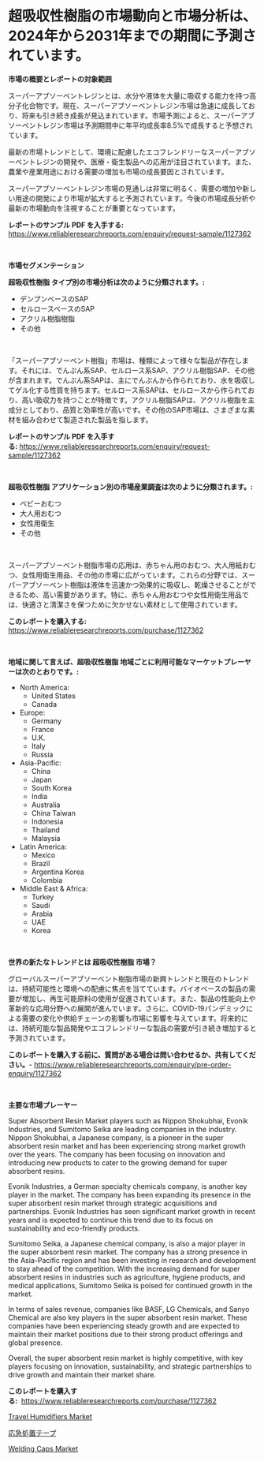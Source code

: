 <p><h1>超吸収性樹脂の市場動向と市場分析は、2024年から2031年までの期間に予測されています。</h1></p><p><strong>市場の概要とレポートの対象範囲</strong></p>
<p><p>スーパーアブソーベントレジンとは、水分や液体を大量に吸収する能力を持つ高分子化合物です。現在、スーパーアブソーベントレジン市場は急速に成長しており、将来も引き続き成長が見込まれています。市場予測によると、スーパーアブソーベントレジン市場は予測期間中に年平均成長率8.5%で成長すると予想されています。</p><p>最新の市場トレンドとして、環境に配慮したエコフレンドリーなスーパーアブソーベントレジンの開発や、医療・衛生製品への応用が注目されています。また、農業や産業用途における需要の増加も市場の成長要因とされています。</p><p>スーパーアブソーベントレジン市場の見通しは非常に明るく、需要の増加や新しい用途の開発により市場が拡大すると予測されています。今後の市場成長分析や最新の市場動向を注視することが重要となっています。</p></p>
<p><strong>レポートのサンプル PDF を入手する:</strong> <a href="https://www.reliableresearchreports.com/enquiry/request-sample/1127362">https://www.reliableresearchreports.com/enquiry/request-sample/1127362</a></p>
<p>&nbsp;</p>
<p><strong>市場セグメンテーション</strong></p>
<p><strong>超吸収性樹脂 タイプ別の市場分析は次のように分類されます。:</strong></p>
<p><ul><li>デンプンベースのSAP</li><li>セルロースベースのSAP</li><li>アクリル樹脂樹脂</li><li>その他</li></ul></p>
<p>&nbsp;</p>
<p><p>「スーパーアブソーベント樹脂」市場は、種類によって様々な製品が存在します。それには、でんぷん系SAP、セルロース系SAP、アクリル樹脂SAP、その他が含まれます。でんぷん系SAPは、主にでんぷんから作られており、水を吸収してゲル化する性質を持ちます。セルロース系SAPは、セルロースから作られており、高い吸収力を持つことが特徴です。アクリル樹脂SAPは、アクリル樹脂を主成分としており、品質と効率性が高いです。その他のSAP市場は、さまざまな素材を組み合わせて製造された製品を指します。</p></p>
<p><strong>レポートのサンプル PDF を入手する:</strong>&nbsp;<a href="https://www.reliableresearchreports.com/enquiry/request-sample/1127362">https://www.reliableresearchreports.com/enquiry/request-sample/1127362</a></p>
<p>&nbsp;</p>
<p><strong> 超吸収性樹脂 アプリケーション別の市場産業調査は次のように分類されます。:</strong></p>
<p><ul><li>ベビーおむつ</li><li>大人用おむつ</li><li>女性用衛生</li><li>その他</li></ul></p>
<p>&nbsp;</p>
<p><p>スーパーアブソーベント樹脂市場の応用は、赤ちゃん用のおむつ、大人用紙おむつ、女性用衛生用品、その他の市場に広がっています。これらの分野では、スーパーアブソーベント樹脂は液体を迅速かつ効果的に吸収し、乾燥させることができるため、高い需要があります。特に、赤ちゃん用おむつや女性用衛生用品では、快適さと清潔さを保つために欠かせない素材として使用されています。</p></p>
<p><strong>このレポートを購入する:</strong>&nbsp; <a href="https://www.reliableresearchreports.com/purchase/1127362">https://www.reliableresearchreports.com/purchase/1127362</a></p>
<p>&nbsp;</p>
<p><strong>地域に関して言えば、超吸収性樹脂 地域ごとに利用可能なマーケットプレーヤーは次のとおりです。:</strong></p>
<p><ul>
    <li>
        North America:
        <ul>
            <li>United States</li>
            <li>Canada</li>
        </ul>
    </li>
    <li>
        Europe:
        <ul>
            <li>Germany</li>
            <li>France</li>
            <li>U.K.</li>
            <li>Italy</li>
            <li>Russia</li>
        </ul>
    </li>
    <li>
        Asia-Pacific:
        <ul>
            <li>China</li>
            <li>Japan</li>
            <li>South Korea</li>
            <li>India</li>
            <li>Australia</li>
            <li>China Taiwan</li>
            <li>Indonesia</li>
            <li>Thailand</li>
            <li>Malaysia</li>
        </ul>
    </li>
    <li>
        Latin America:
        <ul>
            <li>Mexico</li>
            <li>Brazil</li>
            <li>Argentina Korea</li>
            <li>Colombia</li>
        </ul>
    </li>
    <li>
        Middle East & Africa:
        <ul>
            <li>Turkey</li>
            <li>Saudi</li>
            <li>Arabia</li>
            <li>UAE</li>
            <li>Korea</li>
        </ul>
    </li>
    </ul></p>
<p>&nbsp;</p>
<p><strong>世界の新たなトレンドとは 超吸収性樹脂 市場？</strong></p>
<p><p>グローバルスーパーアブソーベント樹脂市場の新興トレンドと現在のトレンドは、持続可能性と環境への配慮に焦点を当てています。バイオベースの製品の需要が増加し、再生可能原料の使用が促進されています。また、製品の性能向上や革新的な応用分野への展開が進んでいます。さらに、COVID-19パンデミックによる需要の変化や供給チェーンの影響も市場に影響を与えています。将来的には、持続可能な製品開発やエコフレンドリーな製品の需要が引き続き増加すると予測されています。</p></p>
<p><strong>このレポートを購入する前に、質問がある場合は問い合わせるか、共有してください。</strong>- <a href="https://www.reliableresearchreports.com/enquiry/pre-order-enquiry/1127362">https://www.reliableresearchreports.com/enquiry/pre-order-enquiry/1127362</a></p>
<p>&nbsp;</p>
<p><strong>主要な市場プレーヤー</strong></p>
<p><p>Super Absorbent Resin Market players such as Nippon Shokubhai, Evonik Industries, and Sumitomo Seika are leading companies in the industry. Nippon Shokubhai, a Japanese company, is a pioneer in the super absorbent resin market and has been experiencing strong market growth over the years. The company has been focusing on innovation and introducing new products to cater to the growing demand for super absorbent resins.</p><p>Evonik Industries, a German specialty chemicals company, is another key player in the market. The company has been expanding its presence in the super absorbent resin market through strategic acquisitions and partnerships. Evonik Industries has seen significant market growth in recent years and is expected to continue this trend due to its focus on sustainability and eco-friendly products.</p><p>Sumitomo Seika, a Japanese chemical company, is also a major player in the super absorbent resin market. The company has a strong presence in the Asia-Pacific region and has been investing in research and development to stay ahead of the competition. With the increasing demand for super absorbent resins in industries such as agriculture, hygiene products, and medical applications, Sumitomo Seika is poised for continued growth in the market.</p><p>In terms of sales revenue, companies like BASF, LG Chemicals, and Sanyo Chemical are also key players in the super absorbent resin market. These companies have been experiencing steady growth and are expected to maintain their market positions due to their strong product offerings and global presence.</p><p>Overall, the super absorbent resin market is highly competitive, with key players focusing on innovation, sustainability, and strategic partnerships to drive growth and maintain their market share.</p></p>
<p><strong>このレポートを購入する:</strong>&nbsp;&nbsp;<a href="https://www.reliableresearchreports.com/purchase/1127362">https://www.reliableresearchreports.com/purchase/1127362</a></p>
<p><p><a href="https://github.com/arionmp/Market-Research-Report-List-2/blob/main/travel-humidifiers-market.md">Travel Humidifiers Market</a></p><p><a href="https://medium.com/@gregoriookeefe2023/%E6%95%91%E6%80%A5%E3%83%86%E3%83%BC%E3%83%97%E5%B8%82%E5%A0%B4%E3%81%AE%E5%88%86%E6%9E%90-%E3%82%B0%E3%83%AD%E3%83%BC%E3%83%90%E3%83%AB%E7%94%A3%E6%A5%AD%E3%81%AE%E8%A6%8B%E9%80%9A%E3%81%97%E3%81%A8%E4%BA%88%E6%B8%AC-2024%E5%B9%B4%E3%81%8B%E3%82%892031%E5%B9%B4-c81303df4cde">応急処置テープ</a></p><p><a href="https://github.com/markusgodoy/Market-Research-Report-List-2/blob/main/welding-caps-market.md">Welding Caps Market</a></p></p>